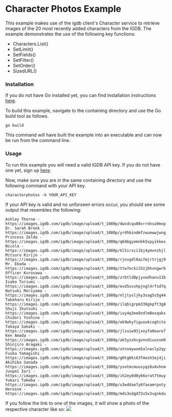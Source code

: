 # Character Photos Example

This example makes use of the igdb client's Character service to retrieve 
images of the 20 most recently added characters from the IGDB. The example
demonstrates the use of the following key functions:
* Characters.List()
* SetLimit()
* SetFields()
* SetFilter()
* SetOrder()
* SizedURL()

### Installation
If you do not have Go installed yet, you can find installation instructions 
[here](https://golang.org/doc/install).

To build this example, navigate to the containing directory and use the Go 
build tool as follows.

```
go build
```

This command will have built the example into an executable and can now be run
from the command line.

### Usage
To run this example you will need a valid IGDB API key. If you do not have one
yet, sign up [here](https://api.igdb.com/signup).

Now, make sure you are in the same containing directory and use
the following command with your API key.

```
characterphotos -k YOUR_API_KEY
```

If your API key is valid and no unforseen errors occur, you should see some
output that resembles the following:

```
Ashley Thorne - https://images.igdb.com/igdb/image/upload/t_1080p/dwxdcqu80xrrdnsa9mxp.jpg
Dr. Sarah Brook - https://images.igdb.com/igdb/image/upload/t_1080p/yrdhbindmfzwuewwjwng.jpg
Princess Zelda - https://images.igdb.com/igdb/image/upload/t_1080p/q64bgyomnbk5spyikkex.jpg
Nicola - https://images.igdb.com/igdb/image/upload/t_1080p/kl5irzci1bj4ymvnzhjl.jpg
Mitsuru Kirijo - https://images.igdb.com/igdb/image/upload/t_1080p/rjnvgdl0aifmjrtrjgj9.jpg
Mr. Ekoda - https://images.igdb.com/igdb/image/upload/t_1080p/ttw7ocki33zjbhvngwrb.jpg
Officer Kurosawa - https://images.igdb.com/igdb/image/upload/t_1080p/zrbtld8pjyxedhanu11b.jpg
Isako Toriumi - https://images.igdb.com/igdb/image/upload/t_1080p/evd5usxhpjngl4rfsd7q.jpg
Natsuki Moriyama - https://images.igdb.com/igdb/image/upload/t_1080p/nljtysljky3sag5s5g44.jpg
Takeharu Kirijo - https://images.igdb.com/igdb/image/upload/t_1080p/ilqbigrpm338gkpft3g8.jpg
Shuji Ikutsuki - https://images.igdb.com/igdb/image/upload/t_1080p/ixy4q3ee8zdlm8esqakx.jpg
Chidori Yoshino - https://images.igdb.com/igdb/image/upload/t_1080p/ok9whyfiguoukcoghito.jpg
Takaya Sakaki - https://images.igdb.com/igdb/image/upload/t_1080p/jlzuiw93jxoyfa0oare7.jpg
Ken Amada - https://images.igdb.com/igdb/image/upload/t_1080p/ak5yzxhcgvnndiuuxsm9.jpg
Shinjiro Aragaki - https://images.igdb.com/igdb/image/upload/t_1080p/utnsmywxm5alnaclp2qy.jpg
Fuuka Yamagishi - https://images.igdb.com/igdb/image/upload/t_1080p/g0tg6ki63fmosh3aj4ji.jpg
Akihiko Sanada - https://images.igdb.com/igdb/image/upload/t_1080p/ysotmcmuusyqi6u4xhnm.jpg
Junpei Iori - https://images.igdb.com/igdb/image/upload/t_1080p/ih2ey8d0y66orat7tmuy.jpg
Yukari Takeba - https://images.igdb.com/igdb/image/upload/t_1080p/u3wddae7y6faxamrpoty.jpg
Heroine - https://images.igdb.com/igdb/image/upload/t_1080p/mds3odgd72u5x3vgnkdu.jpg
```

If you follow the link to one of the images, it will show a photo of the 
respective character like so:
<img src="https://images.igdb.com/igdb/image/upload/t_1080p/u3wddae7y6faxamrpoty.jpg">